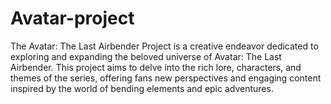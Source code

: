 # Avatar-project

The Avatar: The Last Airbender Project is a creative endeavor dedicated to exploring and expanding the beloved universe of Avatar: The Last Airbender. This project aims to delve into the rich lore, characters, and themes of the series, offering fans new perspectives and engaging content inspired by the world of bending elements and epic adventures.

